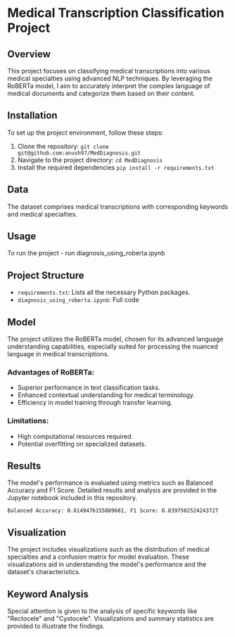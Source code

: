 # Medical Transcription Classification Project

## Overview
This project focuses on classifying medical transcriptions into various medical specialties using advanced NLP techniques. By leveraging the RoBERTa model, I aim to accurately interpret the complex language of medical documents and categorize them based on their content.

## Installation
To set up the project environment, follow these steps:

1. Clone the repository: 
```git clone git@github.com:anush97/MedDiagnosis.git```
2. Navigate to the project directory:
```cd MedDiagnosis```
3. Install the required dependencies
```pip install -r requirements.txt```

## Data
The dataset comprises medical transcriptions with corresponding keywords and medical specialties. 

## Usage
To run the project - run diagnosis_using_roberta.ipynb

## Project Structure
- `requirements.txt`: Lists all the necessary Python packages.
- `diagnosis_using_roberta.ipynb`: Full code

## Model
The project utilizes the RoBERTa model, chosen for its advanced language understanding capabilities, especially suited for processing the nuanced language in medical transcriptions.

### Advantages of RoBERTa:
- Superior performance in text classification tasks.
- Enhanced contextual understanding for medical terminology.
- Efficiency in model training through transfer learning.

### Limitations:
- High computational resources required.
- Potential overfitting on specialized datasets.

## Results
The model's performance is evaluated using metrics such as Balanced Accuracy and F1 Score. Detailed results and analysis are provided in the Jupyter notebook included in this repository.

``` Balanced Accuracy: 0.8149476155889681, F1 Score: 0.8397502524243727 ```

## Visualization
The project includes visualizations such as the distribution of medical specialties and a confusion matrix for model evaluation. These visualizations aid in understanding the model's performance and the dataset's characteristics.

## Keyword Analysis
Special attention is given to the analysis of specific keywords like "Rectocele" and "Cystocele". Visualizations and summary statistics are provided to illustrate the findings.
